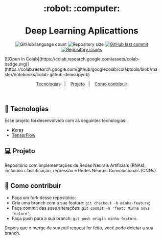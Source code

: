 <h1 align="center">
    :robot: :computer:
</h1>

<h1 align="center">
  Deep Learning Aplicattions
</h1>
<p align="center">
  <img alt="GitHub language count" src="https://img.shields.io/github/languages/count/franklinthony/recognize-me">

  <img alt="Repository size" src="https://img.shields.io/github/repo-size/franklinthony/recognize-me">
  
  <a href="https://github.com/franklinthony/recognize-me/commits/master">
    <img alt="GitHub last commit" src="https://img.shields.io/github/last-commit/franklinthony/recognize-me">
  </a>

  <a href="https://github.com/franklinthony/recognize-me/issues">
    <img alt="Repository issues" src="https://img.shields.io/github/issues/franklinthony/recognize-me">
  </a>
</p>
    [![Open In Colab](https://colab.research.google.com/assets/colab-badge.svg)](https://colab.research.google.com/github/googlecolab/colabtools/blob/master/notebooks/colab-github-demo.ipynb)

<p align="center">
  <a href="#rocket-tecnologias">Tecnologias</a>&nbsp;&nbsp;&nbsp;|&nbsp;&nbsp;&nbsp;
  <a href="#-projeto">Projeto</a>&nbsp;&nbsp;&nbsp;|&nbsp;&nbsp;&nbsp;
  <a href="#-como-contribuir">Como contribuir</a>
</p>

<br>

## :rocket: Tecnologias

Esse projeto foi desenvolvido com as seguintes tecnologias:

- [Keras](https://keras.io/)
- [TensorFlow](https://www.tensorflow.org/)

## 💻 Projeto

Repositório com implementações de Redes Neurais Artificiais (RNAs), incluindo classificação, regressão e Redes Neurais Convolucionais (CNNs).

## 🤔 Como contribuir

- Faça um fork desse repositório;
- Cria uma branch com a sua feature: `git checkout -b minha-feature`;
- Faça commit das suas alterações: `git commit -m 'feat: Minha nova feature'`;
- Faça push para a sua branch: `git push origin minha-feature`.

Depois que o merge da sua pull request for feito, você pode deletar a sua branch.

